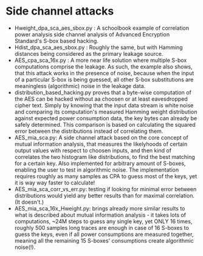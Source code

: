 # Side channel attacks
* Hweight_dpa_sca_aes_sbox.py : A schoolbook example of correlation power analysis side channel analysis of Advanced Encryption Standard's S-box based hacking.
* Hdist_dpa_sca_aes_sbox.py : Roughly the same, but with Hamming distances being considered as the primary leakage source.
* AES_cpa_sca_16x.py : A more near life solution where multiple S-box computations comprise the leakage. As such, the example also shows, that this attack works in the presence of noise, because when the input of a particular S-box is being guessed, all other S-box substitutions are meaningless (algorithmic) noise in the leakage data.
* distribution_based_hacking.py proves that a byte-wise computation of the AES can be hacked without aa choosen or at least eavesdropped cipher text. Simply by knowing that the input data stream is white noise and comparing its computation's measured Hamming weight distribution against expected power consumption data, the key bytes can already be safely determined. This comparison is based on calculating the squared error between the distributions instead of correlating them.
* AES_mia_sca.py: A side channel attack based on the core concept of mutual information analysis, that measures the likelyhoods of certain output values with respect to choosen inputs, and then kind of correlates the two histogram like distributions, to find the best matching for a certain key. Also implemented for arbitrary amount of S-boxes, enabling the user to test in algorithmic noise. The implementation requires roughly as many samples as CPA to guess most of the keys, yet it is way way faster to calculate!
* AES_mia_sca_corr_vs_err.py: testing if looking for minimal error between distributions would yield any better results than for maximal correlation. (It doesn't.)
* AES_mia_sca_16x_Hweight.py: brings already more similar results to what is described about mutual information analysis - it takes lots of computations, ~24M steps to guess any single key, yet ONLY 16 times, roughly 500 samples long traces are enough in case of 16 S-boxes to guess the keys, even if all power consumptions are measured together, meaning all the remaining 15 S-boxes' consumptions create algorithmic noise(!).
